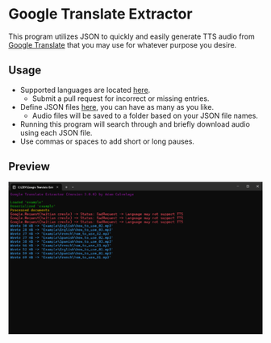 # Google Translate Extractor

This program utilizes JSON to quickly and easily generate TTS audio from [Google Translate](https://translate.google.com) that you may use for whatever purpose you desire.

## Usage
- Supported languages are located [here](https://github.com/LeftoverAtoms/Google-Translate-Extractor/blob/master/Scripts/Language.cs).
    - Submit a pull request for incorrect or missing entries.
- Define JSON files [here](Data/), you can have as many as you like.
    - Audio files will be saved to a folder based on your JSON file names. 
- Running this program will search through and briefly download audio using each JSON file.
- Use commas or spaces to add short or long pauses.

## Preview

<img src="Assets/Console.png" alt="Preview Image" />
